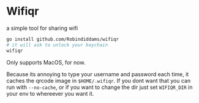 # Wifiqr

a simple tool for sharing wifi

```bash
go install github.com/Robindiddams/wifiqr
# it will ask to unlock your keychain
wifiqr
```

Only supports MacOS, for now.

Because its annoying to type your username and password each time, it caches the qrcode image in `$HOME/.wifiqr`. If you dont want that you can run with `--no-cache`, or if you want to change the dir just set `WIFIQR_DIR` in your env to whereever you want it.